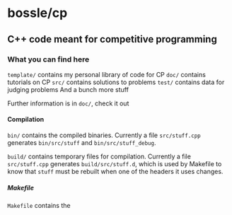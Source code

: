 # bossle/cp

## C++ code meant for competitive programming

### What you can find here

`template/` contains my personal library of code for CP
`doc/` contains tutorials on CP
`src/` contains solutions to problems
`test/` contains data for judging problems
And a bunch more stuff

Further information is in `doc/`, check it out


#### Compilation

`bin/` contains the compiled binaries. Currently a file `src/stuff.cpp` generates `bin/src/stuff` and `bin/src/stuff_debug`.

`build/` contains temporary files for compilation. Currently a file `src/stuff.cpp` generates `build/src/stuff.d`, which is used by Makefile to know that `stuff` must be rebuilt when one of the headers it uses changes.

##### Makefile

`Makefile` contains the 

